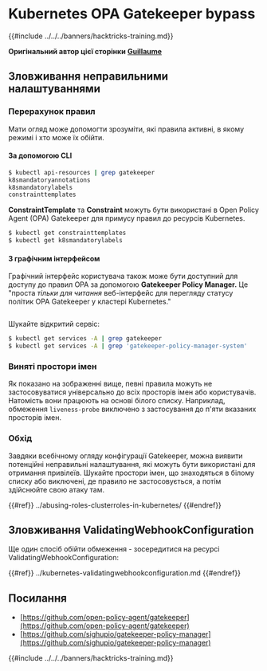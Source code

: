 # Kubernetes OPA Gatekeeper bypass

{{#include ../../../banners/hacktricks-training.md}}

**Оригінальний автор цієї сторінки** [**Guillaume**](https://www.linkedin.com/in/guillaume-chapela-ab4b9a196)

## Зловживання неправильними налаштуваннями

### Перерахунок правил

Мати огляд може допомогти зрозуміти, які правила активні, в якому режимі і хто може їх обійти.

#### За допомогою CLI
```bash
$ kubectl api-resources | grep gatekeeper
k8smandatoryannotations                                                             constraints.gatekeeper.sh/v1beta1                  false        K8sMandatoryAnnotations
k8smandatorylabels                                                                  constraints.gatekeeper.sh/v1beta1                  false        K8sMandatoryLabel
constrainttemplates                                                                 templates.gatekeeper.sh/v1                         false        ConstraintTemplate
```
**ConstraintTemplate** та **Constraint** можуть бути використані в Open Policy Agent (OPA) Gatekeeper для примусу правил до ресурсів Kubernetes.
```bash
$ kubectl get constrainttemplates
$ kubectl get k8smandatorylabels
```
#### З графічним інтерфейсом

Графічний інтерфейс користувача також може бути доступний для доступу до правил OPA за допомогою **Gatekeeper Policy Manager.** Це "проста _тільки для читання_ веб-інтерфейс для перегляду статусу політик OPA Gatekeeper у кластері Kubernetes."

<figure><img src="../../../images/05-constraints.png" alt=""><figcaption></figcaption></figure>

Шукайте відкритий сервіс:
```bash
$ kubectl get services -A | grep gatekeeper
$ kubectl get services -A | grep 'gatekeeper-policy-manager-system'
```
### Виняті простори імен

Як показано на зображенні вище, певні правила можуть не застосовуватися універсально до всіх просторів імен або користувачів. Натомість вони працюють на основі білого списку. Наприклад, обмеження `liveness-probe` виключено з застосування до п'яти вказаних просторів імен.

### Обхід

Завдяки всебічному огляду конфігурації Gatekeeper, можна виявити потенційні неправильні налаштування, які можуть бути використані для отримання привілеїв. Шукайте простори імен, що знаходяться в білому списку або виключені, де правило не застосовується, а потім здійснюйте свою атаку там.

{{#ref}}
../abusing-roles-clusterroles-in-kubernetes/
{{#endref}}

## Зловживання ValidatingWebhookConfiguration

Ще один спосіб обійти обмеження - зосередитися на ресурсі ValidatingWebhookConfiguration:

{{#ref}}
../kubernetes-validatingwebhookconfiguration.md
{{#endref}}

## Посилання

- [https://github.com/open-policy-agent/gatekeeper](https://github.com/open-policy-agent/gatekeeper)
- [https://github.com/sighupio/gatekeeper-policy-manager](https://github.com/sighupio/gatekeeper-policy-manager)

{{#include ../../../banners/hacktricks-training.md}}
